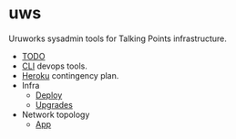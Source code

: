 # uws

Uruworks sysadmin tools for Talking Points infrastructure.

* [TODO](./docs/todo.md)
* [CLI](./docs/devops.md) devops tools.
* [Heroku](./docs/heroku.md) contingency plan.
* Infra
	* [Deploy](./docs/deploy.md)
	* [Upgrades](./docs/infra/upgrades.md)
* Network topology
	* [App](./docs/topology/app.png)
